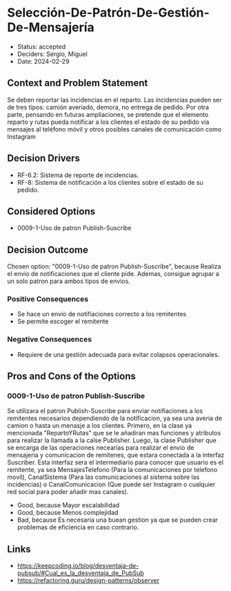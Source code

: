 # Selección-De-Patrón-De-Gestión-De-Mensajería

* Status: accepted
* Deciders: Sergio, Miguel
* Date: 2024-02-29

## Context and Problem Statement

Se deben reportar las incidencias en el reparto. Las incidencias pueden ser de tres tipos: camión averiado, demora, no entrega de pedido. Por otra parte, pensando en futuras ampliaciones, se pretende que el elemento reparto y rutas pueda notificar a los clientes el estado de su pedido vía mensajes al teléfono móvil y otros posibles canales de comunicación como Instagram

## Decision Drivers

* RF-6.2: Sistema de reporte de incidencias.
* RF-8: Sistema de notificación a los clientes sobre el estado de su pedido.

## Considered Options

* 0009-1-Uso de patron Publish-Suscribe

## Decision Outcome

Chosen option: "0009-1-Uso de patron Publish-Suscribe", because Realiza el envio de notificaciones que el cliente pide. Ademas, consigue agrupar a un solo patron para ambos tipos de envios.

### Positive Consequences

* Se hace un envio de notifiaciones correcto a los remitentes
* Se permite escoger el remitente

### Negative Consequences

* Requiere de una gestión adecuada para evitar colapsos operacionales.

## Pros and Cons of the Options

### 0009-1-Uso de patron Publish-Suscribe

Se utilizara el patron Publish-Suscribe para enviar notifiaciones a los remitentes necesarios dependiendo de la notificacion, ya sea una averia de camion o hasta un menasje a los clientes. Primero, en la clase ya mencionada "RepartoYRutas" que se le añadiran mas funciones y atributos para realizar la llamada a la calse Publisher. Luego, la clase Publisher que se encarga de las operaciones necearias para realizar el envio de mensajeria y comunicacion de remitenes, que estara conectada a la interfaz Suscriber. Esta interfaz sera el intermediario para conocer que usuario es el remitente, ya sea MensajesTelefono (Para la comunicaciones por telefono movil), CanalSistema (Para las comunicaciones al sistema sobre las incidencias) o CanalComunicacion (Que puede ser Instagram o cualquier red social para poder añadir mas canales).

* Good, because Mayor escalabilidad
* Good, because Menos complejidad
* Bad, because Es necesaria una buean gestion ya que se pueden crear problemas de eficiencia en caso contrario.

## Links

* https://keepcoding.io/blog/desventaja-de-pubsub/#Cual_es_la_desventaja_de_PubSub
* https://refactoring.guru/design-patterns/observer

